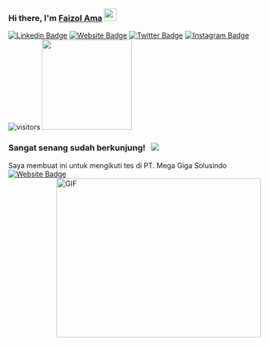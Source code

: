 ### Hi there, I'm <a href="https://gkassym.netlify.app" target="_blank">Faizol Ama</a> <img src="https://media.giphy.com/media/hvRJCLFzcasrR4ia7z/giphy.gif" width="25px">
[![Linkedin Badge](https://img.shields.io/badge/-LinkedIn-0e76a8?style=flat-square&logo=Linkedin&logoColor=white)](https://www.linkedin.com/in/faizol-ama-955a13195)
[![Website Badge](https://img.shields.io/badge/Website-3b5998?style=flat-square&logo=google-chrome&logoColor=white)](https://www.javazol.com)
[![Twitter Badge](https://img.shields.io/badge/-Twitter-00acee?style=flat-square&logo=Twitter&logoColor=white)](https://twitter.com/Izol56483927)
[![Instagram Badge](https://img.shields.io/badge/-Instagram-e4405f?style=flat-square&logo=Instagram&logoColor=white)](https://instagram.com/zzzzzooolll/)
![visitors](https://visitor-badge.glitch.me/badge?page_id=page.id)
<img height="180em" src="https://github-readme-stats.vercel.app/api?username=izolama&show_icons=true&hide_border=true&&count_private=true&include_all_commits=true" />



### Sangat senang sudah berkunjung! &nbsp; ![](https://visitor-badge.glitch.me/badge?page_id=izolama.izolama)

Saya membuat ini untuk mengikuti tes di PT. Mega Giga Solusindo [![Website Badge](https://img.shields.io/badge/Website-3b5998?style=flat-square&logo=google-chrome&logoColor=white)](https://https://megagigasolusindo.co.id/)
<img align="right" alt="GIF" src="https://github.com/Gapur/Gapur/blob/master/coding.gif?raw=true" width="408" height="318" />
  
